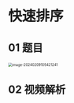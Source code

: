 # 快速排序



## 01 题目

<img src="https://cvp.oss-cn-shanghai.aliyuncs.com/picgo/202402091054311.png" alt="image-20240209105421241" style="zoom:50%;" />



## 02 视频解析

